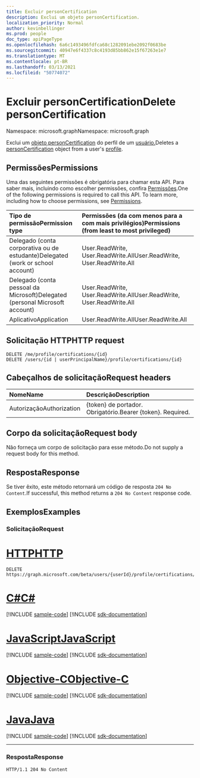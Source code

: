 ```yaml
---
title: Excluir personCertification
description: Exclui um objeto personCertification.
localization_priority: Normal
author: kevinbellinger
ms.prod: people
doc_type: apiPageType
ms.openlocfilehash: 6a6c1493496fdfca68c1282091ebe2092f0683be
ms.sourcegitcommit: 40947e6f4337c8c4193d85bb862e15f67263e1e7
ms.translationtype: MT
ms.contentlocale: pt-BR
ms.lasthandoff: 03/13/2021
ms.locfileid: "50774072"
---
```

# <a name="delete-personcertification"></a><span data-ttu-id="0b09b-103">Excluir personCertification</span><span class="sxs-lookup"><span data-stu-id="0b09b-103">Delete personCertification</span></span>
<span data-ttu-id="0b09b-104">Namespace: microsoft.graph</span><span class="sxs-lookup"><span data-stu-id="0b09b-104">Namespace: microsoft.graph</span></span>

<span data-ttu-id="0b09b-105">Exclui um [objeto personCertification](../resources/personcertification.md) do perfil de um [usuário.](../resources/profile.md)</span><span class="sxs-lookup"><span data-stu-id="0b09b-105">Deletes a [personCertification](../resources/personcertification.md) object from a user's [profile](../resources/profile.md).</span></span>

## <a name="permissions"></a><span data-ttu-id="0b09b-106">Permissões</span><span class="sxs-lookup"><span data-stu-id="0b09b-106">Permissions</span></span>

<span data-ttu-id="0b09b-p101">Uma das seguintes permissões é obrigatória para chamar esta API. Para saber mais, incluindo como escolher permissões, confira [Permissões](/graph/permissions-reference).</span><span class="sxs-lookup"><span data-stu-id="0b09b-p101">One of the following permissions is required to call this API. To learn more, including how to choose permissions, see [Permissions](/graph/permissions-reference).</span></span>

| <span data-ttu-id="0b09b-109">Tipo de permissão</span><span class="sxs-lookup"><span data-stu-id="0b09b-109">Permission type</span></span>                        | <span data-ttu-id="0b09b-110">Permissões (da com menos para a com mais privilégios)</span><span class="sxs-lookup"><span data-stu-id="0b09b-110">Permissions (from least to most privileged)</span></span>                                      |
|:---------------------------------------|:---------------------------------------------------------------------------------|
| <span data-ttu-id="0b09b-111">Delegado (conta corporativa ou de estudante)</span><span class="sxs-lookup"><span data-stu-id="0b09b-111">Delegated (work or school account)</span></span>     | <span data-ttu-id="0b09b-112">User.ReadWrite, User.ReadWrite.All</span><span class="sxs-lookup"><span data-stu-id="0b09b-112">User.ReadWrite, User.ReadWrite.All</span></span> |
| <span data-ttu-id="0b09b-113">Delegado (conta pessoal da Microsoft)</span><span class="sxs-lookup"><span data-stu-id="0b09b-113">Delegated (personal Microsoft account)</span></span> | <span data-ttu-id="0b09b-114">User.ReadWrite, User.ReadWrite.All</span><span class="sxs-lookup"><span data-stu-id="0b09b-114">User.ReadWrite, User.ReadWrite.All</span></span> |
| <span data-ttu-id="0b09b-115">Aplicativo</span><span class="sxs-lookup"><span data-stu-id="0b09b-115">Application</span></span>                            | <span data-ttu-id="0b09b-116">User.ReadWrite.All</span><span class="sxs-lookup"><span data-stu-id="0b09b-116">User.ReadWrite.All</span></span>                            |

## <a name="http-request"></a><span data-ttu-id="0b09b-117">Solicitação HTTP</span><span class="sxs-lookup"><span data-stu-id="0b09b-117">HTTP request</span></span>

<!-- {
  "blockType": "ignored"
}
-->
``` http
DELETE /me/profile/certifications/{id}
DELETE /users/{id | userPrincipalName}/profile/certifications/{id}
```

## <a name="request-headers"></a><span data-ttu-id="0b09b-118">Cabeçalhos de solicitação</span><span class="sxs-lookup"><span data-stu-id="0b09b-118">Request headers</span></span>
|<span data-ttu-id="0b09b-119">Nome</span><span class="sxs-lookup"><span data-stu-id="0b09b-119">Name</span></span>|<span data-ttu-id="0b09b-120">Descrição</span><span class="sxs-lookup"><span data-stu-id="0b09b-120">Description</span></span>|
|:---|:---|
|<span data-ttu-id="0b09b-121">Autorização</span><span class="sxs-lookup"><span data-stu-id="0b09b-121">Authorization</span></span>|<span data-ttu-id="0b09b-p102">{token} de portador. Obrigatório.</span><span class="sxs-lookup"><span data-stu-id="0b09b-p102">Bearer {token}. Required.</span></span>|

## <a name="request-body"></a><span data-ttu-id="0b09b-124">Corpo da solicitação</span><span class="sxs-lookup"><span data-stu-id="0b09b-124">Request body</span></span>
<span data-ttu-id="0b09b-125">Não forneça um corpo de solicitação para esse método.</span><span class="sxs-lookup"><span data-stu-id="0b09b-125">Do not supply a request body for this method.</span></span>

## <a name="response"></a><span data-ttu-id="0b09b-126">Resposta</span><span class="sxs-lookup"><span data-stu-id="0b09b-126">Response</span></span>

<span data-ttu-id="0b09b-127">Se tiver êxito, este método retornará um código de resposta `204 No Content`.</span><span class="sxs-lookup"><span data-stu-id="0b09b-127">If successful, this method returns a `204 No Content` response code.</span></span>

## <a name="examples"></a><span data-ttu-id="0b09b-128">Exemplos</span><span class="sxs-lookup"><span data-stu-id="0b09b-128">Examples</span></span>

### <a name="request"></a><span data-ttu-id="0b09b-129">Solicitação</span><span class="sxs-lookup"><span data-stu-id="0b09b-129">Request</span></span>
# <a name="http"></a>[<span data-ttu-id="0b09b-130">HTTP</span><span class="sxs-lookup"><span data-stu-id="0b09b-130">HTTP</span></span>](#tab/http)
<!-- {
  "blockType": "request",
  "name": "delete_personCertification"
}
-->
``` http
DELETE https://graph.microsoft.com/beta/users/{userId}/profile/certifications/{id}
```
# <a name="c"></a>[<span data-ttu-id="0b09b-131">C#</span><span class="sxs-lookup"><span data-stu-id="0b09b-131">C#</span></span>](#tab/csharp)
[!INCLUDE [sample-code](../includes/snippets/csharp/delete-personcertification-csharp-snippets.md)]
[!INCLUDE [sdk-documentation](../includes/snippets/snippets-sdk-documentation-link.md)]

# <a name="javascript"></a>[<span data-ttu-id="0b09b-132">JavaScript</span><span class="sxs-lookup"><span data-stu-id="0b09b-132">JavaScript</span></span>](#tab/javascript)
[!INCLUDE [sample-code](../includes/snippets/javascript/delete-personcertification-javascript-snippets.md)]
[!INCLUDE [sdk-documentation](../includes/snippets/snippets-sdk-documentation-link.md)]

# <a name="objective-c"></a>[<span data-ttu-id="0b09b-133">Objective-C</span><span class="sxs-lookup"><span data-stu-id="0b09b-133">Objective-C</span></span>](#tab/objc)
[!INCLUDE [sample-code](../includes/snippets/objc/delete-personcertification-objc-snippets.md)]
[!INCLUDE [sdk-documentation](../includes/snippets/snippets-sdk-documentation-link.md)]

# <a name="java"></a>[<span data-ttu-id="0b09b-134">Java</span><span class="sxs-lookup"><span data-stu-id="0b09b-134">Java</span></span>](#tab/java)
[!INCLUDE [sample-code](../includes/snippets/java/delete-personcertification-java-snippets.md)]
[!INCLUDE [sdk-documentation](../includes/snippets/snippets-sdk-documentation-link.md)]

---

### <a name="response"></a><span data-ttu-id="0b09b-135">Resposta</span><span class="sxs-lookup"><span data-stu-id="0b09b-135">Response</span></span>

<!-- {
  "blockType": "response",
  "truncated": true
}
-->
``` http
HTTP/1.1 204 No Content
```


